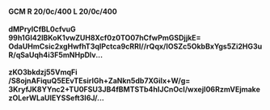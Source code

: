 #### GCM R 20/0c/400 L 20/0c/400
**dMPrylCfBL0cfvuG**<br/>**99h1Gl42lBKoK1vwZUH8Xcf0z0TO07hCfwPmGSDjjkE=**<br/>**OdaUHmCsic2xgHwfhT3qIPctca9cRRl//rQqx/IOSZc5OkbBxYgs5Zi2HG3uR/qSaUqh4i3F5mNHpDlv...**<br/><br/>
**zKO3bkdzj55VmqFi**<br/>**/S8ojnAFiquQ5EEvTEsirIGh+ZaNkn5db7XGiIx+W/g=**<br/>**3KryfJK8YYnc2+TU0FSU3JB4fBMTSTb4hIJCnOcI/wxejI06RzmVEjmakezOLerWLaUIEYSSeft3l6J/...**